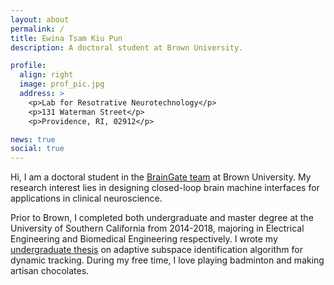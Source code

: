 ```yaml
---
layout: about
permalink: /
title: Ewina Tsam Kiu Pun
description: A doctoral student at Brown University.

profile:
  align: right
  image: prof_pic.jpg
  address: >
    <p>Lab for Resotrative Neurotechnology</p>
    <p>131 Waterman Street</p>
    <p>Providence, RI, 02912</p>

news: true
social: true
---
```


Hi, I am a doctoral student in the <a href="https://www.braingate.org/">BrainGate team</a> at Brown University. My research interest lies in designing closed-loop brain machine interfaces for applications in clinical neuroscience.

Prior to Brown, I completed both undergraduate and master degree at the University of Southern California from 2014-2018, majoring in Electrical Engineering and Biomedical Engineering respectively. I wrote my <a href="http://ewinapun.tk/projects/2_project/">undergraduate thesis</a> on adaptive subspace identification algorithm for dynamic tracking. During my free time, I love playing badminton and making artisan chocolates.

